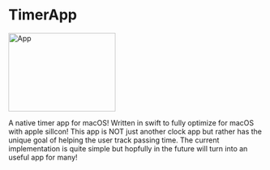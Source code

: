 # TimerApp
<img width="211" height="155" alt="App" src="https://github.com/user-attachments/assets/9f655a44-f14a-477d-8666-e93ac83671c8">

A native timer app for macOS! Written in swift to fully optimize for macOS with apple sillcon! This app is NOT just another clock app but rather has the unique goal of helping the user track passing time. The current implementation is quite simple but hopfully in the future will turn into an useful app for many! 


